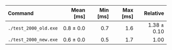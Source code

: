 | Command | Mean [ms] | Min [ms] | Max [ms] | Relative |
|:---|---:|---:|---:|---:|
| `./test_2000_old.exe` | 0.8 ± 0.0 | 0.7 | 1.6 | 1.38 ± 0.10 |
| `./test_2000_new.exe` | 0.6 ± 0.0 | 0.5 | 1.7 | 1.00 |
